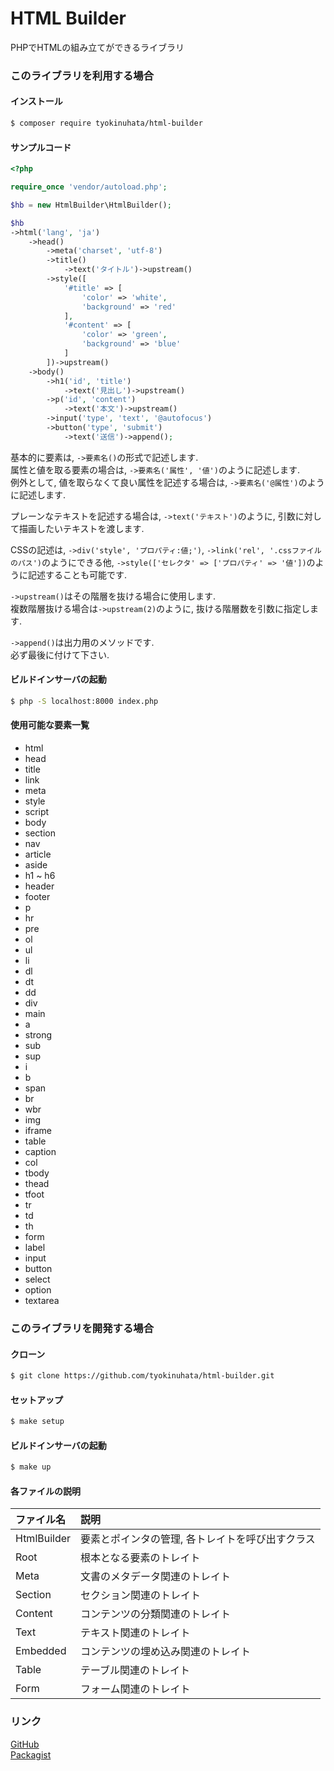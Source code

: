 # HTML Builder
PHPでHTMLの組み立てができるライブラリ

### このライブラリを利用する場合

#### インストール

```bash
$ composer require tyokinuhata/html-builder
```

#### サンプルコード

```php
<?php

require_once 'vendor/autoload.php';

$hb = new HtmlBuilder\HtmlBuilder();

$hb
->html('lang', 'ja')
    ->head()
        ->meta('charset', 'utf-8')
        ->title()
            ->text('タイトル')->upstream()
        ->style([
            '#title' => [
                'color' => 'white',
                'background' => 'red'
            ],
            '#content' => [
                'color' => 'green',
                'background' => 'blue'
            ]
        ])->upstream()
    ->body()
        ->h1('id', 'title')
            ->text('見出し')->upstream()
        ->p('id', 'content')
            ->text('本文')->upstream()
        ->input('type', 'text', '@autofocus')
        ->button('type', 'submit')
            ->text('送信')->append();
```

基本的に要素は, `->要素名()`の形式で記述します.  
属性と値を取る要素の場合は, `->要素名('属性', '値')`のように記述します.  
例外として, 値を取らなくて良い属性を記述する場合は, `->要素名('@属性')`のように記述します.

プレーンなテキストを記述する場合は, `->text('テキスト')`のように, 引数に対して描画したいテキストを渡します.

CSSの記述は, `->div('style', 'プロパティ:値;')`, `->link('rel', '.cssファイルのパス')`のようにできる他, `->style(['セレクタ' => ['プロパティ' => '値'])`のように記述することも可能です.

`->upstream()`はその階層を抜ける場合に使用します.  
複数階層抜ける場合は`->upstream(2)`のように, 抜ける階層数を引数に指定します.

`->append()`は出力用のメソッドです.  
必ず最後に付けて下さい.

#### ビルドインサーバの起動

```bash
$ php -S localhost:8000 index.php
```

#### 使用可能な要素一覧

- html
- head
- title
- link
- meta
- style
- script
- body
- section
- nav
- article
- aside
- h1 ~ h6
- header
- footer
- p
- hr
- pre
- ol
- ul
- li
- dl
- dt
- dd
- div
- main
- a
- strong
- sub
- sup
- i
- b
- span
- br
- wbr
- img
- iframe
- table
- caption
- col
- tbody
- thead
- tfoot
- tr
- td
- th
- form
- label
- input
- button
- select
- option
- textarea

### このライブラリを開発する場合

#### クローン

```bash
$ git clone https://github.com/tyokinuhata/html-builder.git
```

#### セットアップ

```bash
$ make setup
```

#### ビルドインサーバの起動

```bash
$ make up
```

#### 各ファイルの説明

|ファイル名|説明|
|:--|:--|
|HtmlBuilder|要素とポインタの管理, 各トレイトを呼び出すクラス|
|Root|根本となる要素のトレイト|
|Meta|文書のメタデータ関連のトレイト|
|Section|セクション関連のトレイト|
|Content|コンテンツの分類関連のトレイト|
|Text|テキスト関連のトレイト|
|Embedded|コンテンツの埋め込み関連のトレイト|
|Table|テーブル関連のトレイト|
|Form|フォーム関連のトレイト|

### リンク

[GitHub](https://github.com/tyokinuhata/html-builder)  
[Packagist](https://packagist.org/packages/tyokinuhata/html-builder)
